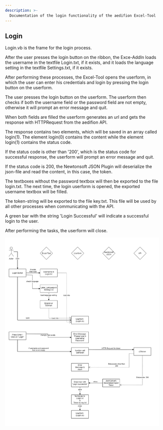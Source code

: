 ```yaml
---
description: >-
  Documentation of the login functionality of the aedifion Excel-Tool
---
```


## Login

Login.vb is the frame for the login process.

After the user presses the login button on the ribbon, the Exce-AddIn loads the username in the textfile Login.txt, if it exists, and it loads the language setting in the textfile Settings.txt, if it exists.

After performing these processes, the Excel-Tool opens the userform, in which the user can enter his credentials and login by pressing the login button on the userform.

The user presses the login button on the userform. The userform then checks if both the username field or the password field are not empty, otherwise it will prompt an error message and quit.

When both fields are filled the userform generates an url and gets the response with HTTPRequest from the aedifion API.

The response contains two elements, which will be saved in an array called login(1). The element login(0) contains the content while the element login(1) contains the status code.

If the status code is other than '200', which is the status code for successful response, the userform will prompt an error message and quit.

If the status code is 200, the Newtonsoft JSON Plugin will deserialize the json-file and read the content, in this case, the token.

The textboxes without the password textbox will then be exported to the file login.txt. The next time, the login userform is opened, the exported username textbox will be filled.

The token-string will be exported to the file key.txt. This file will be used by all other processes when communicating with the API.

A green bar with the string 'Login Successful' will indicate a successful login to the user.

After performing the tasks, the userform will close.

![UML-diagram showing the operating principle of the login functionality.](../../../.gitbook/assets/xl_login_wt.png)